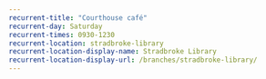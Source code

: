 ```yaml
---
recurrent-title: "Courthouse café"
recurrent-day: Saturday
recurrent-times: 0930-1230
recurrent-location: stradbroke-library
recurrent-location-display-name: Stradbroke Library
recurrent-location-display-url: /branches/stradbroke-library/
---
```

